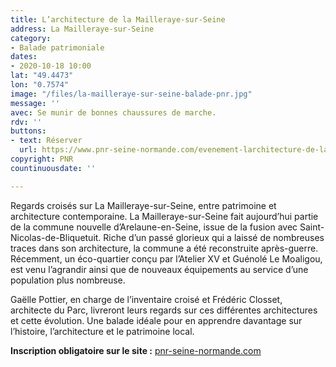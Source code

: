 ```yaml
---
title: L’architecture de la Mailleraye-sur-Seine
address: La Mailleraye-sur-Seine
category:
- Balade patrimoniale
dates:
- 2020-10-18 10:00
lat: "49.4473"
lon: "0.7574"
image: "/files/la-mailleraye-sur-seine-balade-pnr.jpg"
message: ''
avec: Se munir de bonnes chaussures de marche.
rdv: ''
buttons:
- text: Réserver
  url: https://www.pnr-seine-normande.com/evenement-larchitecture-de-la-mailleraye-sur-seine-1774.html
copyright: PNR
countinuousdate: ''

---
```

Regards croisés sur La Mailleraye-sur-Seine, entre patrimoine et architecture contemporaine. La Mailleraye-sur-Seine fait aujourd’hui partie de la commune nouvelle d’Arelaune-en-Seine, issue de la fusion avec Saint-Nicolas-de-Bliquetuit. Riche d’un passé glorieux qui a laissé de nombreuses traces dans son architecture, la commune a été reconstruite après-guerre. Récemment, un éco-quartier conçu par l’Atelier XV et Guénolé Le Moaligou, est venu l’agrandir ainsi que de nouveaux équipements au service d’une population plus nombreuse. 

Gaëlle Pottier, en charge de l’inventaire croisé et Frédéric Closset, architecte du Parc, livreront leurs regards sur ces différentes architectures et cette évolution. Une balade idéale pour en apprendre davantage sur l’histoire, l’architecture et le patrimoine local.

**Inscription obligatoire sur le site :** [pnr-seine-normande.com](http://www.pnr-seine-normande.com)